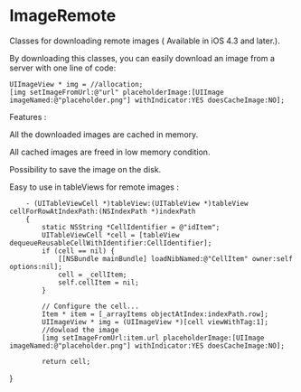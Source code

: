 ImageRemote
===========

Classes for downloading remote images ( Available in iOS 4.3 and later.).

By downloading this classes, you can easily download an image from a server with one line of code:
    
    UIImageView * img = //allocation;
    [img setImageFromUrl:@"url" placeholderImage:[UIImage imageNamed:@"placeholder.png"] withIndicator:YES doesCacheImage:NO];

Features :

All the downloaded images are cached in memory.

All cached images are freed in low memory condition.

Possibility to save the image on the disk.

Easy to use in tableViews for remote images :
    
    
    
    
        - (UITableViewCell *)tableView:(UITableView *)tableView cellForRowAtIndexPath:(NSIndexPath *)indexPath
        {
            static NSString *CellIdentifier = @"idItem";
            UITableViewCell *cell = [tableView dequeueReusableCellWithIdentifier:CellIdentifier];
            if (cell == nil) {
                [[NSBundle mainBundle] loadNibNamed:@"CellItem" owner:self options:nil];
                cell = _cellItem;
                self.cellItem = nil;
            }
            
            // Configure the cell...
            Item * item = [_arrayItems objectAtIndex:indexPath.row];
            UIImageView * img = (UIImageView *)[cell viewWithTag:1];
            //dowload the image
            [img setImageFromUrl:item.url placeholderImage:[UIImage imageNamed:@"placeholder.png"] withIndicator:YES doesCacheImage:NO];
    
            return cell;
}
